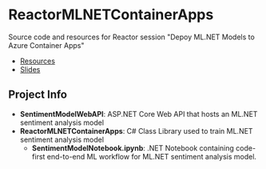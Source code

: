 # ReactorMLNETContainerApps
Source code and resources for Reactor session "Depoy ML.NET Models to Azure Container Apps"

- [Resources](http://lqdev.me/presentations/reactor-mlnet-container-apps.html)
- [Slides](./DeployMLNETModelsAzureContainerApps.pdf)

## Project Info

- **SentimentModelWebAPI**: ASP.NET Core Web API that hosts an ML.NET sentiment analysis model
- **ReactorMLNETContainerApps**: C# Class Library used to train ML.NET sentiment analysis model
    - **SentimentModelNotebook.ipynb**: .NET Notebook containing code-first end-to-end ML workflow for ML.NET sentiment analysis model.

